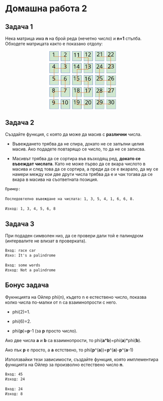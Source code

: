 # Домашна работа 2

## Задача 1
Нека матрица има **n** на брой реда (нечетно число) и **n+1** стълба.
Обходете матрицата както е показано отдолу:

<img src = "img/matrix.png" style="display:block;width:45%; margin:auto;">

 ## Задача 2
 Създайте функция, с която да може да масив с **различни** числа.
 
 - Въвеждането трябва да не спира, докато не се запълни целия масив. Ако подадете повтарящо се число, то да не се записва.
 
 - Масивът трябва да се сортира във възходящ ред, **докато се въвеждат числата**. Като не може първо да се вкара числото в масива и след това да се сортира, а преди да се е     вкарало, да му се намери между кои две други числа трябва да е и чак тогава да се вкара в масива на съответната позиция.
 
 ```
 Пример: 
 
 Последовтелно въвеждане на числата: 1, 3, 5, 4, 1, 6, 6, 8.
 
 Изход: 1, 3, 4, 5, 6, 8
 ```
 
 ## Задача 3
 
 При подаден символен низ, да се провери дали той е палиндром (интервалите не влизат в проверката).

```
Вход: race car
Изхо: It's a palindrome

Вход: some words
Изход: Not a palindrome
```

## Бонус задача
Фукнкцията на Ойлер phi(n), където n е естествено число, показва колко числа по-малки от n са взаимнопрости с него.

- phi(2)=1.

- phi(6)=2.

- phi(**p**)=**p**-1 (за **p** просто число).

Ако две числа **а** и **b**  са взаимнопрости, то phi(**a**\***b**)=phi(**a**)\*phi(**b**).

Ако пък **p** е просто, a **а** естствено, то phi(**p**^(**a**))=**p**^(**a**)-**p**^(**a**-1)

Използвайки тези зависимости, създайте функция, която имплементира функцията на Ойлер за произволно естествено число **n**.

```
Вход: 45
Изход: 24

Вход: 24
Изход: 8
```
